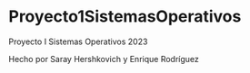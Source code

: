 # Proyecto1SistemasOperativos
Proyecto I Sistemas Operativos 2023

Hecho por Saray Hershkovich y Enrique Rodríguez
